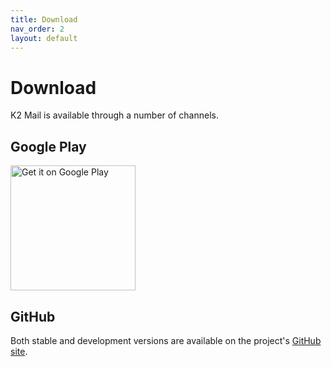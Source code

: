 ```yaml
---
title: Download
nav_order: 2
layout: default
---
```


# Download

K2 Mail is available through a number of channels.


## Google Play

<a href="https://play.google.com/store/apps/details?id=com.whiuk.philip.k2"><img src="https://play.google.com/intl/en_us/badges/images/generic/en-play-badge.png" width="200" alt="Get it on Google Play" /></a>

## GitHub

Both stable and development versions are available on the project's [GitHub site](https://github.com/philipwhiuk/k2/releases).
